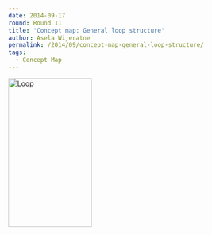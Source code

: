 ```yaml
---
date: 2014-09-17
round: Round 11
title: 'Concept map: General loop structure'
author: Asela Wijeratne
permalink: /2014/09/concept-map-general-loop-structure/
tags:
  - Concept Map
---
```

[<img class="alignnone size-medium wp-image-8731" alt="Loop" src="/software-carpentry-training-website/uploads/2014/09/Loop-168x300.png" width="168" height="300" />][1]

 [1]: /software-carpentry-training-website/uploads/2014/09/Loop.png

